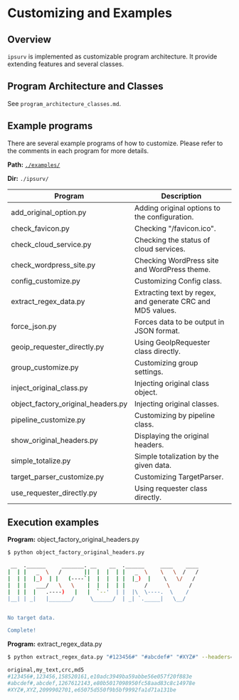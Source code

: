 # Customizing and Examples

## Overview

```ipsurv``` is implemented as customizable program architecture. It provide extending features and several classes.

## Program Architecture and Classes

See `program_architecture_classes.md`.

## Example programs

There are several example programs of how to customize. Please refer to the comments in each program for more details.

**Path:** [``./examples/``](https://github.com/deer-hunt/ipsurv/tree/main/examples)

**Dir:** ```./ipsurv/```

| Program                  | Description                                      |
|-------------------------------|--------------------------------------------------|
| add_original_option.py        | Adding original options to the configuration.     |
| check_favicon.py        | Checking "/favicon.ico".            |
| check_cloud_service.py        | Checking the status of cloud services.            |
| check_wordpress_site.py       | Checking WordPress site and WordPress theme. |
| config_customize.py | Customizing Config class.         |
| extract_regex_data.py              | Extracting text by regex, and generate CRC and MD5 values.   |
| force_json.py                 | Forces data to be output in JSON format.        |
| geoip_requester_directly.py        | Using GeoIpRequester class directly.            |
| group_customize.py            | Customizing group settings.         |
| inject_original_class.py            | Injecting original class object.         |
| object_factory_original_headers.py      | Injecting original classes.   |
| pipeline_customize.py          | Customizing by pipeline class.         |
| show_original_headers.py      | Displaying the original headers.              |
| simple_totalize.py            | Simple totalization by the given data.     |
| target_parser_customize.py            | Customizing TargetParser.     |
| use_requester_directly.py            | Using requester class directly.     |


## Execution examples

**Program:** object_factory_original_headers.py

```bash
$ python object_factory_original_headers.py

 __  .______     _______. __    __  .______     ____    ____ 
|  | |   _  \   /       ||  |  |  | |   _  \    \   \  /   / 
|  | |  |_)  | |   (----`|  |  |  | |  |_)  |    \   \/   /  
|  | |   ___/   \   \    |  |  |  | |      /      \      /   
|  | |  |   .----)   |   |  `--'  | |  |\  \----.  \    /    
|__| | _|   |_______/     \______/  | _| `._____|   \__/     


No target data.

Complete!
```


**Program:** extract_regex_data.py

```bash
$ python extract_regex_data.py "#123456#" "#abcdef#" "#XYZ#" --headers=1

original,my_text,crc,md5
#123456#,123456,158520161,e10adc3949ba59abbe56e057f20f883e
#abcdef#,abcdef,1267612143,e80b5017098950fc58aad83c8c14978e
#XYZ#,XYZ,2099902701,e65075d550f9b5bf9992fa1d71a131be
```
